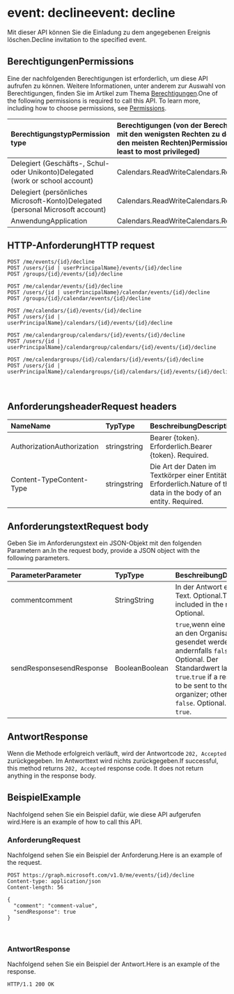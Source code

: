 # <a name="event-decline"></a><span data-ttu-id="86d18-101">event: decline</span><span class="sxs-lookup"><span data-stu-id="86d18-101">event: decline</span></span>

<span data-ttu-id="86d18-102">Mit dieser API können Sie die Einladung zu dem angegebenen Ereignis löschen.</span><span class="sxs-lookup"><span data-stu-id="86d18-102">Decline invitation to the specified event.</span></span>

## <a name="permissions"></a><span data-ttu-id="86d18-103">Berechtigungen</span><span class="sxs-lookup"><span data-stu-id="86d18-103">Permissions</span></span>

<span data-ttu-id="86d18-p101">Eine der nachfolgenden Berechtigungen ist erforderlich, um diese API aufrufen zu können. Weitere Informationen, unter anderem zur Auswahl von Berechtigungen, finden Sie im Artikel zum Thema [Berechtigungen](../../../concepts/permissions_reference.md).</span><span class="sxs-lookup"><span data-stu-id="86d18-p101">One of the following permissions is required to call this API. To learn more, including how to choose permissions, see [Permissions](../../../concepts/permissions_reference.md).</span></span>

|<span data-ttu-id="86d18-106">Berechtigungstyp</span><span class="sxs-lookup"><span data-stu-id="86d18-106">Permission type</span></span>      | <span data-ttu-id="86d18-107">Berechtigungen (von der Berechtigung mit den wenigsten Rechten zu der mit den meisten Rechten)</span><span class="sxs-lookup"><span data-stu-id="86d18-107">Permissions (from least to most privileged)</span></span>              |
|:--------------------|:---------------------------------------------------------|
|<span data-ttu-id="86d18-108">Delegiert (Geschäfts-, Schul- oder Unikonto)</span><span class="sxs-lookup"><span data-stu-id="86d18-108">Delegated (work or school account)</span></span> | <span data-ttu-id="86d18-109">Calendars.ReadWrite</span><span class="sxs-lookup"><span data-stu-id="86d18-109">Calendars.ReadWrite</span></span>    |
|<span data-ttu-id="86d18-110">Delegiert (persönliches Microsoft-Konto)</span><span class="sxs-lookup"><span data-stu-id="86d18-110">Delegated (personal Microsoft account)</span></span> | <span data-ttu-id="86d18-111">Calendars.ReadWrite</span><span class="sxs-lookup"><span data-stu-id="86d18-111">Calendars.ReadWrite</span></span>    |
|<span data-ttu-id="86d18-112">Anwendung</span><span class="sxs-lookup"><span data-stu-id="86d18-112">Application</span></span> | <span data-ttu-id="86d18-113">Calendars.ReadWrite</span><span class="sxs-lookup"><span data-stu-id="86d18-113">Calendars.ReadWrite</span></span> |

## <a name="http-request"></a><span data-ttu-id="86d18-114">HTTP-Anforderung</span><span class="sxs-lookup"><span data-stu-id="86d18-114">HTTP request</span></span>

<!-- { "blockType": "ignored" } -->

```http
POST /me/events/{id}/decline
POST /users/{id | userPrincipalName}/events/{id}/decline
POST /groups/{id}/events/{id}/decline

POST /me/calendar/events/{id}/decline
POST /users/{id | userPrincipalName}/calendar/events/{id}/decline
POST /groups/{id}/calendar/events/{id}/decline

POST /me/calendars/{id}/events/{id}/decline
POST /users/{id | userPrincipalName}/calendars/{id}/events/{id}/decline

POST /me/calendargroup/calendars/{id}/events/{id}/decline
POST /users/{id | userPrincipalName}/calendargroup/calendars/{id}/events/{id}/decline

POST /me/calendargroups/{id}/calendars/{id}/events/{id}/decline
POST /users/{id | userPrincipalName}/calendargroups/{id}/calendars/{id}/events/{id}/decline
```

<br/>

## <a name="request-headers"></a><span data-ttu-id="86d18-115">Anforderungsheader</span><span class="sxs-lookup"><span data-stu-id="86d18-115">Request headers</span></span>

| <span data-ttu-id="86d18-116">Name</span><span class="sxs-lookup"><span data-stu-id="86d18-116">Name</span></span>       | <span data-ttu-id="86d18-117">Typ</span><span class="sxs-lookup"><span data-stu-id="86d18-117">Type</span></span> | <span data-ttu-id="86d18-118">Beschreibung</span><span class="sxs-lookup"><span data-stu-id="86d18-118">Description</span></span>|
|:---------------|:--------|:----------|
| <span data-ttu-id="86d18-119">Authorization</span><span class="sxs-lookup"><span data-stu-id="86d18-119">Authorization</span></span>  | <span data-ttu-id="86d18-120">string</span><span class="sxs-lookup"><span data-stu-id="86d18-120">string</span></span>  | <span data-ttu-id="86d18-p102">Bearer {token}. Erforderlich.</span><span class="sxs-lookup"><span data-stu-id="86d18-p102">Bearer {token}. Required.</span></span> |
| <span data-ttu-id="86d18-123">Content-Type</span><span class="sxs-lookup"><span data-stu-id="86d18-123">Content-Type</span></span> | <span data-ttu-id="86d18-124">string</span><span class="sxs-lookup"><span data-stu-id="86d18-124">string</span></span>  | <span data-ttu-id="86d18-p103">Die Art der Daten im Textkörper einer Entität. Erforderlich.</span><span class="sxs-lookup"><span data-stu-id="86d18-p103">Nature of the data in the body of an entity. Required.</span></span> |

## <a name="request-body"></a><span data-ttu-id="86d18-127">Anforderungstext</span><span class="sxs-lookup"><span data-stu-id="86d18-127">Request body</span></span>

<span data-ttu-id="86d18-128">Geben Sie im Anforderungstext ein JSON-Objekt mit den folgenden Parametern an.</span><span class="sxs-lookup"><span data-stu-id="86d18-128">In the request body, provide a JSON object with the following parameters.</span></span>

| <span data-ttu-id="86d18-129">Parameter</span><span class="sxs-lookup"><span data-stu-id="86d18-129">Parameter</span></span>    | <span data-ttu-id="86d18-130">Typ</span><span class="sxs-lookup"><span data-stu-id="86d18-130">Type</span></span>   |<span data-ttu-id="86d18-131">Beschreibung</span><span class="sxs-lookup"><span data-stu-id="86d18-131">Description</span></span>|
|:---------------|:--------|:----------|
|<span data-ttu-id="86d18-132">comment</span><span class="sxs-lookup"><span data-stu-id="86d18-132">comment</span></span>|<span data-ttu-id="86d18-133">String</span><span class="sxs-lookup"><span data-stu-id="86d18-133">String</span></span>|<span data-ttu-id="86d18-p104">In der Antwort enthaltener Text. Optional.</span><span class="sxs-lookup"><span data-stu-id="86d18-p104">Text included in the response. Optional.</span></span>|
|<span data-ttu-id="86d18-136">sendResponse</span><span class="sxs-lookup"><span data-stu-id="86d18-136">sendResponse</span></span>|<span data-ttu-id="86d18-137">Boolean</span><span class="sxs-lookup"><span data-stu-id="86d18-137">Boolean</span></span>|<span data-ttu-id="86d18-p105">`true`,wenn eine Antwort an den Organisator gesendet werden soll; andernfalls `false`. Optional. Der Standardwert lautet `true`.</span><span class="sxs-lookup"><span data-stu-id="86d18-p105">`true` if a response is to be sent to the organizer; otherwise, `false`. Optional. Default is `true`.</span></span>|

## <a name="response"></a><span data-ttu-id="86d18-141">Antwort</span><span class="sxs-lookup"><span data-stu-id="86d18-141">Response</span></span>

<span data-ttu-id="86d18-p106">Wenn die Methode erfolgreich verläuft, wird der Antwortcode `202, Accepted` zurückgegeben. Im Antworttext wird nichts zurückgegeben.</span><span class="sxs-lookup"><span data-stu-id="86d18-p106">If successful, this method returns `202, Accepted` response code. It does not return anything in the response body.</span></span>

## <a name="example"></a><span data-ttu-id="86d18-144">Beispiel</span><span class="sxs-lookup"><span data-stu-id="86d18-144">Example</span></span>

<span data-ttu-id="86d18-145">Nachfolgend sehen Sie ein Beispiel dafür, wie diese API aufgerufen wird.</span><span class="sxs-lookup"><span data-stu-id="86d18-145">Here is an example of how to call this API.</span></span>

### <a name="request"></a><span data-ttu-id="86d18-146">Anforderung</span><span class="sxs-lookup"><span data-stu-id="86d18-146">Request</span></span>

<span data-ttu-id="86d18-147">Nachfolgend sehen Sie ein Beispiel der Anforderung.</span><span class="sxs-lookup"><span data-stu-id="86d18-147">Here is an example of the request.</span></span>

<!-- {
  "blockType": "request",
  "name": "event_decline"
}-->

```http
POST https://graph.microsoft.com/v1.0/me/events/{id}/decline
Content-type: application/json
Content-length: 56

{
  "comment": "comment-value",
  "sendResponse": true
}
```

<br/>

### <a name="response"></a><span data-ttu-id="86d18-148">Antwort</span><span class="sxs-lookup"><span data-stu-id="86d18-148">Response</span></span>

<span data-ttu-id="86d18-149">Nachfolgend sehen Sie ein Beispiel der Antwort.</span><span class="sxs-lookup"><span data-stu-id="86d18-149">Here is an example of the response.</span></span>

<!-- {
  "blockType": "response",
  "truncated": true
} -->

```http
HTTP/1.1 200 OK
```

<br/>

<!-- uuid: 8fcb5dbc-d5aa-4681-8e31-b001d5168d79
2015-10-25 14:57:30 UTC -->
<!-- {
  "type": "#page.annotation",
  "description": "event: decline",
  "keywords": "",
  "section": "documentation",
  "tocPath": ""
}-->
